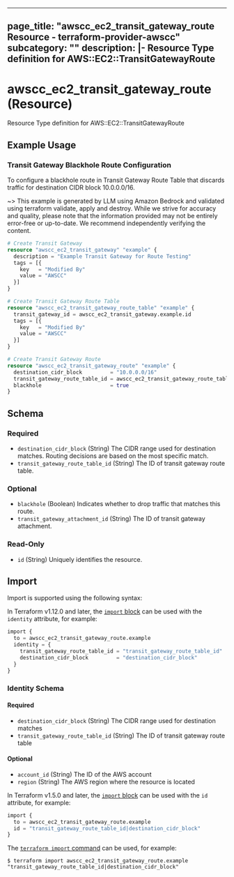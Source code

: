 
---
page_title: "awscc_ec2_transit_gateway_route Resource - terraform-provider-awscc"
subcategory: ""
description: |-
  Resource Type definition for AWS::EC2::TransitGatewayRoute
---

# awscc_ec2_transit_gateway_route (Resource)

Resource Type definition for AWS::EC2::TransitGatewayRoute

## Example Usage

### Transit Gateway Blackhole Route Configuration

To configure a blackhole route in Transit Gateway Route Table that discards traffic for destination CIDR block 10.0.0.0/16.

~> This example is generated by LLM using Amazon Bedrock and validated using terraform validate, apply and destroy. While we strive for accuracy and quality, please note that the information provided may not be entirely error-free or up-to-date. We recommend independently verifying the content.

```terraform
# Create Transit Gateway
resource "awscc_ec2_transit_gateway" "example" {
  description = "Example Transit Gateway for Route Testing"
  tags = [{
    key   = "Modified By"
    value = "AWSCC"
  }]
}

# Create Transit Gateway Route Table
resource "awscc_ec2_transit_gateway_route_table" "example" {
  transit_gateway_id = awscc_ec2_transit_gateway.example.id
  tags = [{
    key   = "Modified By"
    value = "AWSCC"
  }]
}

# Create Transit Gateway Route
resource "awscc_ec2_transit_gateway_route" "example" {
  destination_cidr_block         = "10.0.0.0/16"
  transit_gateway_route_table_id = awscc_ec2_transit_gateway_route_table.example.id
  blackhole                      = true
}
```

<!-- schema generated by tfplugindocs -->
## Schema

### Required

- `destination_cidr_block` (String) The CIDR range used for destination matches. Routing decisions are based on the most specific match.
- `transit_gateway_route_table_id` (String) The ID of transit gateway route table.

### Optional

- `blackhole` (Boolean) Indicates whether to drop traffic that matches this route.
- `transit_gateway_attachment_id` (String) The ID of transit gateway attachment.

### Read-Only

- `id` (String) Uniquely identifies the resource.

## Import

Import is supported using the following syntax:

In Terraform v1.12.0 and later, the [`import` block](https://developer.hashicorp.com/terraform/language/import) can be used with the `identity` attribute, for example:

```terraform
import {
  to = awscc_ec2_transit_gateway_route.example
  identity = {
    transit_gateway_route_table_id = "transit_gateway_route_table_id"
    destination_cidr_block         = "destination_cidr_block"
  }
}
```

<!-- schema generated by tfplugindocs -->
### Identity Schema

#### Required

- `destination_cidr_block` (String) The CIDR range used for destination matches
- `transit_gateway_route_table_id` (String) The ID of transit gateway route table

#### Optional

- `account_id` (String) The ID of the AWS account
- `region` (String) The AWS region where the resource is located

In Terraform v1.5.0 and later, the [`import` block](https://developer.hashicorp.com/terraform/language/import) can be used with the `id` attribute, for example:

```terraform
import {
  to = awscc_ec2_transit_gateway_route.example
  id = "transit_gateway_route_table_id|destination_cidr_block"
}
```

The [`terraform import` command](https://developer.hashicorp.com/terraform/cli/commands/import) can be used, for example:

```shell
$ terraform import awscc_ec2_transit_gateway_route.example "transit_gateway_route_table_id|destination_cidr_block"
```
